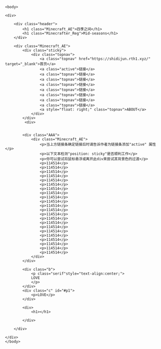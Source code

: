 <!DOCTYPE html>
<html>
	<head>
		<meta charset="utf-8">
		<title>史蒂君</title>
			<link href="https://s21.ax1x.com/2024/06/01/pkGpbaF.jpg" rel="shortcut icon">
			<link rel="stylesheet" type="text/css" href="css.css">
		<style>
		</style>
	</head>

	<body>
	
	<div>

		<div class="header">
			<h1 class="Minecraft_AE">四季之间</h1>
			<h1 class="Minecrafter_Reg">Mid-seasons</h1>
		</div>

		<div class="Minecraft_AE">
			<div class="sticky">
				<div class="topnav">
					<a class="topnav" href="https://shidijun.rth1.xyz/" target="_blank">首页</a>
					<a class="active">链接</a>
					<a class="topnav">链接</a>
					<a class="topnav">链接</a>
					<a class="topnav">链接</a>
					<a class="topnav">链接</a>
					<a class="topnav">链接</a>
					<a class="topnav">链接</a>
					<a class="topnav">链接</a>
					<a style="float: right;" class="topnav">ABOUT</a>
				</div>
			</div>
   			 <div>

			
			<div class="AAA">
				<div class="Minecraft_AE">
   				    <p>当上方链接条确定链接后时请告诉作者为链接条添加"active" 属性</p>
					<p>以下文本检测"position: sticky"是否顺利工作</p>
					<p>你可以尝试将鼠标悬浮或离开此div来尝试其背景色的过渡</p>
					<p>114514</p>
					<p>114514</p>
					<p>114514</p>
					<p>114514</p>
					<p>114514</p>
					<p>114514</p>
					<p>114514</p>
					<p>114514</p>
					<p>114514</p>
					<p>114514</p>
					<p>114514</p>
					<p>114514</p>
					<p>114514</p>
					<p>114514</p>
					<p>114514</p>
					<p>114514</p>
					<p>114514</p>
					<p>114514</p>
					<p>114514</p>
					<p>114514</p>
					<p>114514</p>
					<p>114514</p>
				</div>
			</div>

			<div class="b">
				<p class="serif"style="text-align:center;">
				LOVE
				</p>
			</div>
			<div class="c" id="#p1">
				<p>LOVE</p>
			</div>

			<div>
				<h1></h1>

			</div>

		</div>

	</div>
	</body>

</html>
